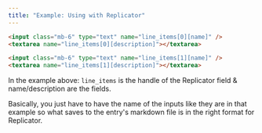 ```yaml
---
title: "Example: Using with Replicator"
---
```


```html
<input class="mb-6" type="text" name="line_items[0][name]" />
<textarea name="line_items[0][description]"></textarea>

<input class="mb-6" type="text" name="line_items[1][name]" />
<textarea name="line_items[1][description]"></textarea>
```

In the example above: `line_items` is the handle of the Replicator field & name/description are the fields.

Basically, you just have to have the name of the inputs like they are in that example so what saves to the entry's markdown file is in the right format for Replicator.
